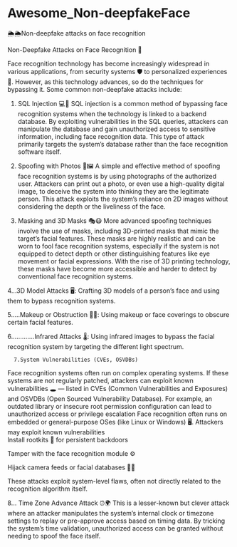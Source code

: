 # Awesome_Non-deepfakeFace
🌦️🌦️Non-deepfake attacks on face recognition 


Non-Deepfake Attacks on Face Recognition 🤖

Face recognition technology has become increasingly widespread in various applications, from security systems 🛡️ to personalized experiences 👥. However, as this technology advances, so do the techniques for bypassing it. Some common non-deepfake attacks include:

1. SQL Injection 💻🔐
SQL injection is a common method of bypassing face recognition systems when the technology is linked to a backend database. By exploiting vulnerabilities in the SQL queries, attackers can manipulate the database and gain unauthorized access to sensitive information, including face recognition data. This type of attack primarily targets the system’s database rather than the face recognition software itself.

2. Spoofing with Photos 📸🖼️
A simple and effective method of spoofing face recognition systems is by using photographs of the authorized user. Attackers can print out a photo, or even use a high-quality digital image, to deceive the system into thinking they are the legitimate person. This attack exploits the system’s reliance on 2D images without considering the depth or the liveliness of the face.

3. Masking and 3D Masks 🎭😷
More advanced spoofing techniques involve the use of masks, including 3D-printed masks that mimic the target’s facial features. These masks are highly realistic and can be worn to fool face recognition systems, especially if the system is not equipped to detect depth or other distinguishing features like eye movement or facial expressions. With the rise of 3D printing technology, these masks have become more accessible and harder to detect by conventional face recognition systems.


4...3D Model Attacks 🖥️: Crafting 3D models of a person’s face and using them to bypass recognition systems.

5.....Makeup or Obstruction 💄😷: Using makeup or face coverings to obscure certain facial features.

6.............Infrared Attacks 🌡️: Using infrared images to bypass the facial recognition system by targeting the different light spectrum.
    
      
      7.System Vulnerabilities (CVEs, OSVDBs)
Face recognition systems often run on complex operating systems. If these systems are not regularly patched, attackers can exploit known vulnerabilities 🕳️ — listed in CVEs (Common Vulnerabilities and Exposures) and OSVDBs (Open Sourced Vulnerability Database). For example, an outdated library or insecure root permission configuration can lead to unauthorized access or privilege escalation 
  Face recognition often runs on embedded or general-purpose OSes (like Linux or Windows) 🖥️. Attackers may exploit known vulnerabilities  
     Install rootkits 🧬 for persistent backdoors

Tamper with the face recognition module ⚙️

Hijack camera feeds or facial databases 🎥📁

These attacks exploit system-level flaws, often not directly related to the recognition algorithm itself.

8... Time Zone Advance Attack ⏰🌍
This is a lesser-known but clever attack where an attacker manipulates the system’s internal clock or timezone settings to replay or pre-approve access based on timing data. By tricking the system’s time validation, unauthorized access can be granted without needing to spoof the face itself.




